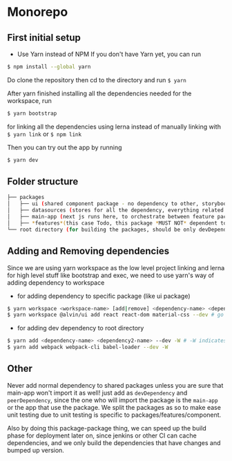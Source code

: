 # Monorepo 

## First initial setup
- Use Yarn instead of NPM
If you don't have Yarn yet, you can run
```bash
$ npm install --global yarn
```

Do clone the repository
then cd to the directory and run `$ yarn`

After yarn finished installing all the dependencies needed for the workspace,
run
```bash
$ yarn bootstrap
```

for linking all the dependencies using lerna instead of manually linking with `$ yarn link` or `$ npm link`

Then you can try out the app by running
```bash
$ yarn dev
```

## Folder structure
```bash
├── packages
│   ├── ui (shared component package - no dependency to other, storybook belongs here)
│   ├── datasources (stores for all the dependency, everything related to fetching and logic, maybe should split in the future)
│   ├── main-app (next js runs here, to orchestrate between feature packages (like rooms, sky, but in this case Todo feature, this package allowed to import the datasource)
│   ├── *features*(this case Todo, this package *MUST NOT* dependent to datasources, just use interfaces to mimic the store that will be passed by main app)
└── root directory (for building the packages, should be only devDependencies like babel, loaders, webpack, etc)
```

## Adding and Removing dependencies
Since we are using yarn workspace as the low level project linking and lerna for high level stuff like bootstrap and exec,
we need to use yarn's way of adding dependency to workspace

- for adding dependency to specific package (like ui package)
```bash
$ yarn workspace <workspace-name> [add|remove] <dependency-name> <dependency2-name> [--dev|--save]
$ yarn workspace @alvin/ui add react react-dom material-css --dev # go to this url (https://github.com/mobxjs/mobx/issues/1082#issuecomment-352409804) to read why use dev and peer Dependencies 
```
- for adding dev dependency to root directory
```bash
$ yarn add <dependency-name> <dependency2-name> --dev -W # -W indicates ignore workspace and just add the dep to this dir
$ yarn add webpack webpack-cli babel-loader --dev -W
```

## Other
  Never add normal dependency to shared packages unless you are sure that main-app won't import it as well! 
just add as `devDependency` and `peerDependency`, since the one who will import the package is the `main-app` 
or the app that use the package. We split the packages as so to make ease unit testing 
due to unit testing is specific to packages/features/component. 

  Also by doing this package-package thing, we can speed up the build phase for deployment later on, since jenkins or other 
CI can cache dependencies, and we only build the dependencies that have changes and bumped up version.


